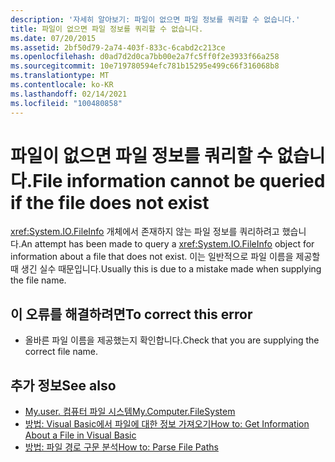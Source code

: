 ```yaml
---
description: '자세히 알아보기: 파일이 없으면 파일 정보를 쿼리할 수 없습니다.'
title: 파일이 없으면 파일 정보를 쿼리할 수 없습니다.
ms.date: 07/20/2015
ms.assetid: 2bf50d79-2a74-403f-833c-6cabd2c213ce
ms.openlocfilehash: d0ad7d2d0ca7bb00e2a7fc5ff0f2e3933f66a258
ms.sourcegitcommit: 10e719780594efc781b15295e499c66f316068b8
ms.translationtype: MT
ms.contentlocale: ko-KR
ms.lasthandoff: 02/14/2021
ms.locfileid: "100480858"
---
```

# <a name="file-information-cannot-be-queried-if-the-file-does-not-exist"></a><span data-ttu-id="d584f-103">파일이 없으면 파일 정보를 쿼리할 수 없습니다.</span><span class="sxs-lookup"><span data-stu-id="d584f-103">File information cannot be queried if the file does not exist</span></span>

<span data-ttu-id="d584f-104"><xref:System.IO.FileInfo> 개체에서 존재하지 않는 파일 정보를 쿼리하려고 했습니다.</span><span class="sxs-lookup"><span data-stu-id="d584f-104">An attempt has been made to query a <xref:System.IO.FileInfo> object for information about a file that does not exist.</span></span> <span data-ttu-id="d584f-105">이는 일반적으로 파일 이름을 제공할 때 생긴 실수 때문입니다.</span><span class="sxs-lookup"><span data-stu-id="d584f-105">Usually this is due to a mistake made when supplying the file name.</span></span>  
  
## <a name="to-correct-this-error"></a><span data-ttu-id="d584f-106">이 오류를 해결하려면</span><span class="sxs-lookup"><span data-stu-id="d584f-106">To correct this error</span></span>  
  
- <span data-ttu-id="d584f-107">올바른 파일 이름을 제공했는지 확인합니다.</span><span class="sxs-lookup"><span data-stu-id="d584f-107">Check that you are supplying the correct file name.</span></span>  
  
## <a name="see-also"></a><span data-ttu-id="d584f-108">추가 정보</span><span class="sxs-lookup"><span data-stu-id="d584f-108">See also</span></span>

- [<span data-ttu-id="d584f-109">My.user. 컴퓨터 파일 시스템</span><span class="sxs-lookup"><span data-stu-id="d584f-109">My.Computer.FileSystem</span></span>](xref:Microsoft.VisualBasic.FileIO.FileSystem)
- <span data-ttu-id="d584f-110">[방법: Visual Basic에서 파일에 대한 정보 가져오기](/previous-versions/visualstudio/visual-studio-2010/abtzf6f7(v=vs.100))</span><span class="sxs-lookup"><span data-stu-id="d584f-110">[How to: Get Information About a File in Visual Basic](/previous-versions/visualstudio/visual-studio-2010/abtzf6f7(v=vs.100))</span></span>
- [<span data-ttu-id="d584f-111">방법: 파일 경로 구문 분석</span><span class="sxs-lookup"><span data-stu-id="d584f-111">How to: Parse File Paths</span></span>](../developing-apps/programming/drives-directories-files/how-to-parse-file-paths.md)
